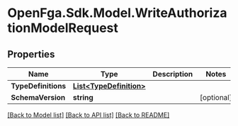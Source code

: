# OpenFga.Sdk.Model.WriteAuthorizationModelRequest

## Properties

Name | Type | Description | Notes
------------ | ------------- | ------------- | -------------
**TypeDefinitions** | [**List&lt;TypeDefinition&gt;**](TypeDefinition.md) |  | 
**SchemaVersion** | **string** |  | [optional] 

[[Back to Model list]](../README.md#models) [[Back to API list]](../README.md#api-endpoints) [[Back to README]](../README.md)

